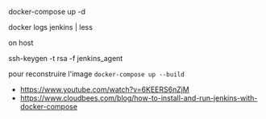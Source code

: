 
docker-compose up -d

docker logs jenkins | less

on host

ssh-keygen -t rsa -f jenkins_agent


pour reconstruire l'image
`docker-compose up --build`



- https://www.youtube.com/watch?v=6KEERS6nZjM
- https://www.cloudbees.com/blog/how-to-install-and-run-jenkins-with-docker-compose
